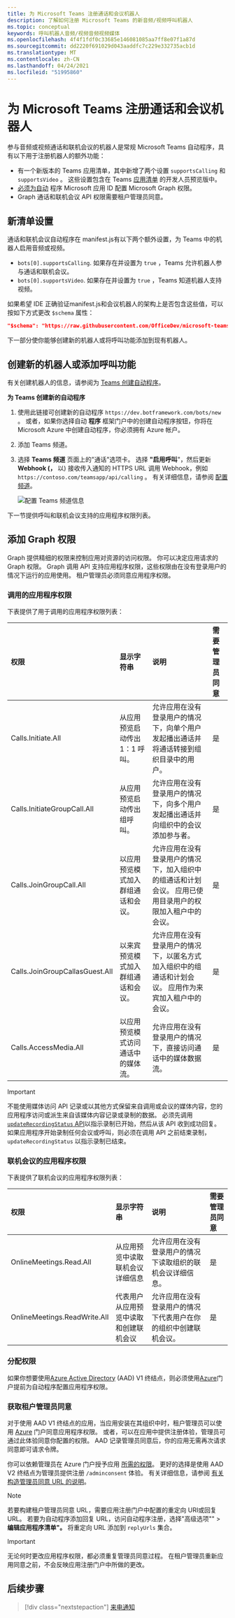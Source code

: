```yaml
---
title: 为 Microsoft Teams 注册通话和会议机器人
description: 了解如何注册 Microsoft Teams 的新音频/视频呼叫机器人
ms.topic: conceptual
keywords: 呼叫机器人音频/视频音频视频媒体
ms.openlocfilehash: 4f4f1fdf0c33685e146081085aa7ff8e07f1a87d
ms.sourcegitcommit: dd2220f691029d043aaddfc7c229e332735acb1d
ms.translationtype: MT
ms.contentlocale: zh-CN
ms.lasthandoff: 04/24/2021
ms.locfileid: "51995860"
---
```

# <a name="register-calls-and-meetings-bot-for-microsoft-teams"></a>为 Microsoft Teams 注册通话和会议机器人

参与音频或视频通话和联机会议的机器人是常规 Microsoft Teams 自动程序，具有以下用于注册机器人的额外功能：

* 有一个新版本的 Teams 应用清单，其中新增了两个设置 `supportsCalling` 和 `supportsVideo` 。 这些设置包含在 Teams [应用清单](../../resources/dev-preview/developer-preview-intro.md) 的开发人员预览版中。
* [必须为自动](./registering-calling-bot.md#add-graph-permissions) 程序 Microsoft 应用 ID 配置 Microsoft Graph 权限。
* Graph 通话和联机会议 API 权限需要租户管理员同意。

## <a name="new-manifest-settings"></a>新清单设置

通话和联机会议自动程序在 manifest.js有以下两个额外设置，为 Teams 中的机器人启用音频或视频。

* `bots[0].supportsCalling`. 如果存在并设置为 `true` ，Teams 允许机器人参与通话和联机会议。
* `bots[0].supportsVideo`. 如果存在并设置为 `true` ，Teams 知道机器人支持视频。

如果希望 IDE 正确验证manifest.js和会议机器人的架构上是否包含这些值，可以按如下方式更改 `$schema` 属性：

```json
"$schema": "https://raw.githubusercontent.com/OfficeDev/microsoft-teams-app-schema/preview/DevPreview/MicrosoftTeams.schema.json",
```

下一部分使你能够创建新的机器人或将呼叫功能添加到现有机器人。

## <a name="create-new-bot-or-add-calling-capabilities"></a>创建新的机器人或添加呼叫功能

有关创建机器人的信息，请参阅为 [Teams 创建自动程序](../how-to/create-a-bot-for-teams.md)。

**为 Teams 创建新的自动程序**

1. 使用此链接可创建新的自动程序 `https://dev.botframework.com/bots/new` 。 或者，如果你选择自动 **程序** 框架门户中的创建自动程序按钮，你将在 Microsoft Azure 中创建自动程序，你必须拥有 Azure 帐户。
1. 添加 Teams 频道。
1. 选择 **Teams 频道** 页面上的"通话"选项卡。 选择 **"启用呼叫**"，然后更新 **Webhook (，** 以) 接收传入通知的 HTTPS URL 调用 Webhook，例如 `https://contoso.com/teamsapp/api/calling` 。 有关详细信息，请参阅 [配置频道](/bot-framework/portal-configure-channels)。

    ![配置 Teams 频道信息](~/assets/images/calls-and-meetings/configure-msteams-channel.png)

下一节提供呼叫和联机会议支持的应用程序权限列表。

## <a name="add-graph-permissions"></a>添加 Graph 权限

Graph 提供精细的权限来控制应用对资源的访问权限。 你可以决定应用请求的 Graph 权限。 Graph 调用 API 支持应用程序权限，这些权限由在没有登录用户的情况下运行的应用使用。 租户管理员必须同意应用程序权限。

### <a name="application-permissions-for-calls"></a>调用的应用程序权限

下表提供了用于调用的应用程序权限列表：

|权限    |显示字符串   |说明 |需要管理员同意 |
|:-----------------------------|:-----------------------------------------|:-----------------|:-----------------|
| Calls.Initiate.All |从应用预览启动传出 1：1 呼叫。 |允许应用在没有登录用户的情况下，向单个用户发起播出通话并将通话转接到组织目录中的用户。|是|
| Calls.InitiateGroupCall.All |从应用预览启动传出组呼叫。 |允许应用在没有登录用户的情况下，向多个用户发起播出通话并向组织中的会议添加参与者。|是|
| Calls.JoinGroupCall.All |以应用预览模式加入群组通话和会议。 |允许应用在没有登录用户的情况下，加入组织中的组通话和计划会议。 应用已使用目录用户的权限加入租户中的会议。|是|
| Calls.JoinGroupCallasGuest.All |以来宾预览模式加入群组通话和会议。 |允许应用在没有登录用户的情况下，以匿名方式加入组织中的组通话和计划会议。 应用作为来宾加入租户中的会议。|是|
| Calls.AccessMedia.All |以应用预览模式访问通话中的媒体流。 |允许应用在没有登录用户的情况下，直接访问通话中的媒体数据流。|是|

> [!IMPORTANT]
> 不能使用媒体访问 API 记录或以其他方式保留来自调用或会议的媒体内容，您的应用程序访问或派生来自该媒体内容记录或录制的数据。 必须先调用[ `updateRecordingStatus` API](/graph/api/call-updaterecordingstatus)以指示录制已开始，然后从该 API 收到成功回复。 如果应用程序开始录制任何会议或呼叫，则必须在调用 API 之前结束录制， `updateRecordingStatus` 以指示录制已结束。

### <a name="application-permissions-for-online-meetings"></a>联机会议的应用程序权限

下表提供了联机会议的应用程序权限列表：

|权限    |显示字符串   |说明 |需要管理员同意 |
|:-----------------------------|:-----------------------------------------|:-----------------|:-----------------|
| OnlineMeetings.Read.All |从应用预览中读取联机会议详细信息|允许应用在没有登录用户的情况下读取组织的联机会议详细信息。|是|
| OnlineMeetings.ReadWrite.All |代表用户从应用预览中读取和创建联机会议|允许应用在没有登录用户的情况下代表用户在你的组织中创建联机会议。|是|

### <a name="assign-permissions"></a>分配权限

如果你想要使用[Azure Active Directory](/azure/active-directory/develop/azure-ad-endpoint-comparison) (AAD) V1 终结点，则必须使用[Azure](https://aka.ms/aadapplist)门户提前为自动程序配置应用程序权限。

### <a name="get-tenant-administrator-consent"></a>获取租户管理员同意

对于使用 AAD V1 终结点的应用，当应用安装在其组织中时，租户管理员可以使用 [Azure](https://portal.azure.com) 门户同意应用程序权限。 或者，可以在应用中提供注册体验，管理员可通过此体验同意你配置的权限。 AAD 记录管理员同意后，你的应用无需再次请求同意即可请求令牌。

你可以依赖管理员在 Azure 门户授予应用 [所需的权限](https://portal.azure.com)。 更好的选择是使用 AAD V2 终结点为管理员提供注册 `/adminconsent` 体验。 有关详细信息，请参阅 [有关构造管理员同意 URL 的说明](https://developer.microsoft.com/graph/docs/concepts/auth_v2_service#3-get-administrator-consent)。

> [!NOTE]
> 若要构建租户管理员同意 URL，需要应用注册门户中配置的重定向 URI[](https://apps.dev.microsoft.com/)或回复 URL。 若要为自动程序添加回复 URL，访问自动程序注册，选择"高级选项""  >  **编辑应用程序清单"。** 将重定向 URL 添加到 `replyUrls` 集合。

> [!IMPORTANT]
> 无论何时更改应用程序权限，都必须重复管理员同意过程。 在租户管理员重新应用同意之前，不会反映应用注册门户中所做的更改。

## <a name="next-step"></a>后续步骤

> [!div class="nextstepaction"]
> [来电通知](~/bots/calls-and-meetings/call-notifications.md)
